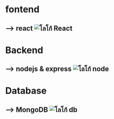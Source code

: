 # fontend 
## --> react ![โลโก้ React](https://i.ibb.co/L8MsYwv/664-6644509-icon-react-js-logo-hd-png-download-1.png)
# Backend 
## --> nodejs & express  ![โลโก้ node](https://i.ibb.co/6Dj2yPb/logo-1.png)

# Database 
## --> MongoDB    ![โลโก้ db](https://i.ibb.co/9qnyHFy/385-3850420-mongodb-svg-png-download-svg-png-mongodb-icon-1.png)
